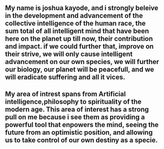 ## My name is joshua kayode, and i strongly beleive in the development and advancement of the collective intelligence of the human race, the sum total of all intelligent mind that have been here on the planet up till now, their contribution and impact. if we could further that, improve on their strive, we will only cause intelligent advancement on our own species, we will further our biology, our planet will be peacefull, and we will eradicate suffering and all it vices.

## My area of intrest spans from Artificial intelligence,philosophy to spirituality of the modern age. This area of interest has a strong pull on me because i see them as providing a powerful tool that enpowers the mind, seeing the future from an optimistic position, and allowing us to take control of our own destiny as a specie.

